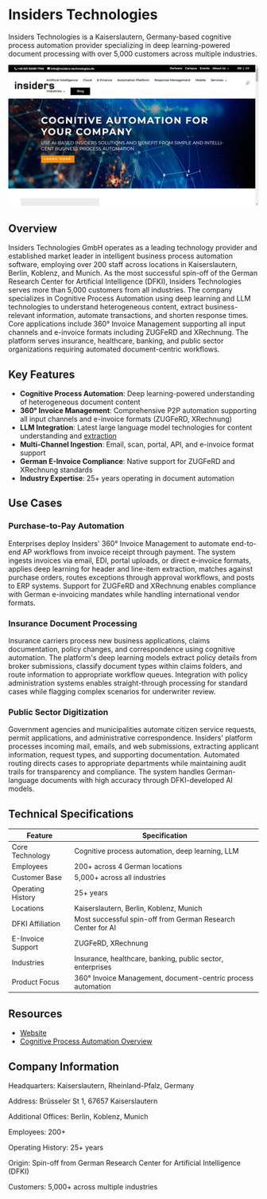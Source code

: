 # Insiders Technologies

Insiders Technologies is a Kaiserslautern, Germany-based cognitive process automation provider specializing in deep learning-powered document processing with over 5,000 customers across multiple industries.

![Insiders Technologies](assets/insiders-technologies.png)


## Overview

Insiders Technologies GmbH operates as a leading technology provider and established market leader in intelligent business process automation software, employing over 200 staff across locations in Kaiserslautern, Berlin, Koblenz, and Munich. As the most successful spin-off of the German Research Center for Artificial Intelligence (DFKI), Insiders Technologies serves more than 5,000 customers from all industries. The company specializes in Cognitive Process Automation using deep learning and LLM technologies to understand heterogeneous content, extract business-relevant information, automate transactions, and shorten response times. Core applications include 360° Invoice Management supporting all input channels and e-invoice formats including ZUGFeRD and XRechnung. The platform serves insurance, healthcare, banking, and public sector organizations requiring automated document-centric workflows.

## Key Features

- **Cognitive Process Automation**: Deep learning-powered understanding of heterogeneous document content
- **360° Invoice Management**: Comprehensive P2P automation supporting all input channels and e-invoice formats (ZUGFeRD, XRechnung)
- **LLM Integration**: Latest large language model technologies for content understanding and [extraction](../../capabilities/extraction/index.md)
- **Multi-Channel Ingestion**: Email, scan, portal, API, and e-invoice format support
- **German E-Invoice Compliance**: Native support for ZUGFeRD and XRechnung standards
- **Industry Expertise**: 25+ years operating in document automation

## Use Cases

### Purchase-to-Pay Automation

Enterprises deploy Insiders' 360° Invoice Management to automate end-to-end AP workflows from invoice receipt through payment. The system ingests invoices via email, EDI, portal uploads, or direct e-invoice formats, applies deep learning for header and line-item extraction, matches against purchase orders, routes exceptions through approval workflows, and posts to ERP systems. Support for ZUGFeRD and XRechnung enables compliance with German e-invoicing mandates while handling international vendor formats.

### Insurance Document Processing

Insurance carriers process new business applications, claims documentation, policy changes, and correspondence using cognitive automation. The platform's deep learning models extract policy details from broker submissions, classify document types within claims folders, and route information to appropriate workflow queues. Integration with policy administration systems enables straight-through processing for standard cases while flagging complex scenarios for underwriter review.

### Public Sector Digitization

Government agencies and municipalities automate citizen service requests, permit applications, and administrative correspondence. Insiders' platform processes incoming mail, emails, and web submissions, extracting applicant information, request types, and supporting documentation. Automated routing directs cases to appropriate departments while maintaining audit trails for transparency and compliance. The system handles German-language documents with high accuracy through DFKI-developed AI models.

## Technical Specifications

| Feature | Specification |
|---------|---------------|
| Core Technology | Cognitive process automation, deep learning, LLM |
| Employees | 200+ across 4 German locations |
| Customer Base | 5,000+ across all industries |
| Operating History | 25+ years |
| Locations | Kaiserslautern, Berlin, Koblenz, Munich |
| DFKI Affiliation | Most successful spin-off from German Research Center for AI |
| E-Invoice Support | ZUGFeRD, XRechnung |
| Industries | Insurance, healthcare, banking, public sector, enterprises |
| Product Focus | 360° Invoice Management, document-centric process automation |

## Resources

- [Website](https://insiders-technologies.com/en/)
- [Cognitive Process Automation Overview](https://insiders-technologies.com/en/)

## Company Information

Headquarters: Kaiserslautern, Rheinland-Pfalz, Germany

Address: Brüsseler St 1, 67657 Kaiserslautern

Additional Offices: Berlin, Koblenz, Munich

Employees: 200+

Operating History: 25+ years

Origin: Spin-off from German Research Center for Artificial Intelligence (DFKI)

Customers: 5,000+ across multiple industries


